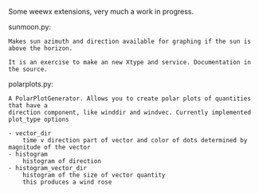 Some weewx extensions, very much a work in progress.

sunmoon.py:

    Makes sun azimuth and direction available for graphing if the sun is above the horizon.
    
    It is an exercise to make an new Xtype and service. Documentation in the source.

polarplots.py:

    A PolarPlotGenerator. Allows you to create polar plots of quantities that have a
    direction component, like winddir and windvec. Currently implemented plot_type options
    
    - vector_dir
        time v direction part of vector and color of dots determined by magnitude of the vector
    - histogram
        histogram of direction
    - histogram_vector_dir
        histogram of the size of vector quantity
        this produces a wind rose

